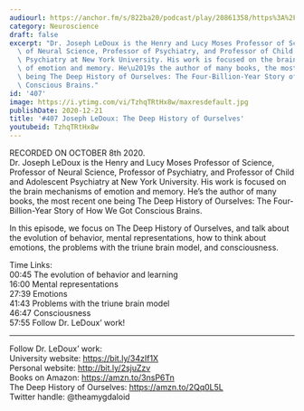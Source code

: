 ```yaml
---
audiourl: https://anchor.fm/s/822ba20/podcast/play/20861358/https%3A%2F%2Fd3ctxlq1ktw2nl.cloudfront.net%2Fstaging%2F2020-9-9%2F44a976aa-9821-038b-bac9-e662b8911600.m4a
category: Neuroscience
draft: false
excerpt: "Dr. Joseph LeDoux is the Henry and Lucy Moses Professor of Science, Professor\
  \ of Neural Science, Professor of Psychiatry, and Professor of Child and Adolescent\
  \ Psychiatry at New York University. His work is focused on the brain mechanisms\
  \ of emotion and memory. He\u2019s the author of many books, the most recent one\
  \ being The Deep History of Ourselves: The Four-Billion-Year Story of How We Got\
  \ Conscious Brains."
id: '407'
image: https://i.ytimg.com/vi/TzhqTRtHx8w/maxresdefault.jpg
publishDate: 2020-12-21
title: '#407 Joseph LeDoux: The Deep History of Ourselves'
youtubeid: TzhqTRtHx8w
---
```

<div class="timelinks">

RECORDED ON OCTOBER 8th 2020.  
Dr. Joseph LeDoux is the Henry and Lucy Moses Professor of Science, Professor of Neural Science, Professor of Psychiatry, and Professor of Child and Adolescent Psychiatry at New York University. His work is focused on the brain mechanisms of emotion and memory. He’s the author of many books, the most recent one being The Deep History of Ourselves: The Four-Billion-Year Story of How We Got Conscious Brains.

In this episode, we focus on The Deep History of Ourselves, and talk about the evolution of behavior, mental representations, how to think about emotions, the problems with the triune brain model, and consciousness.

Time Links:  
<time>00:45</time> The evolution of behavior and learning  
<time>16:00</time> Mental representations  
<time>27:39</time> Emotions  
<time>41:43</time> Problems with the triune brain model  
<time>46:47</time> Consciousness  
<time>57:55</time> Follow Dr. LeDoux’ work!

---

Follow Dr. LeDoux’ work:  
University website: https://bit.ly/34zIf1X  
Personal website: http://bit.ly/2sjuZzv  
Books on Amazon: https://amzn.to/3nsP6Tn  
The Deep History of Ourselves: https://amzn.to/2Qq0L5L  
Twitter handle: @theamygdaloid
</div>


